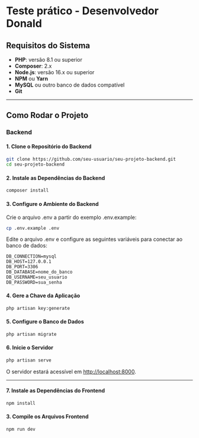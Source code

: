# Teste prático - Desenvolvedor Donald

## **Requisitos do Sistema**

- **PHP**: versão 8.1 ou superior  
- **Composer**: 2.x  
- **Node.js**: versão 16.x ou superior  
- **NPM** ou **Yarn**  
- **MySQL** ou outro banco de dados compatível  
- **Git**   

---

## **Como Rodar o Projeto**

### Backend

#### 1. Clone o Repositório do Backend

```bash
git clone https://github.com/seu-usuario/seu-projeto-backend.git
cd seu-projeto-backend
```

#### 2. Instale as Dependências do Backend

```bash
composer install
```

#### 3. Configure o Ambiente do Backend
Crie o arquivo .env a partir do exemplo .env.example:

```bash
cp .env.example .env
```

Edite o arquivo .env e configure as seguintes variáveis para conectar ao banco de dados:

```env
DB_CONNECTION=mysql
DB_HOST=127.0.0.1
DB_PORT=3306
DB_DATABASE=nome_do_banco
DB_USERNAME=seu_usuario
DB_PASSWORD=sua_senha
```

#### 4. Gere a Chave da Aplicação

```bash
php artisan key:generate
```

#### 5. Configure o Banco de Dados

```bash
php artisan migrate
```

#### 6. Inicie o Servidor

```bash
php artisan serve
```

O servidor estará acessível em [http://localhost:8000](http://localhost:8000).

---

#### 7. Instale as Dependências do Frontend

```bash
npm install
```

#### 3. Compile os Arquivos Frontend

```bash
npm run dev
```
